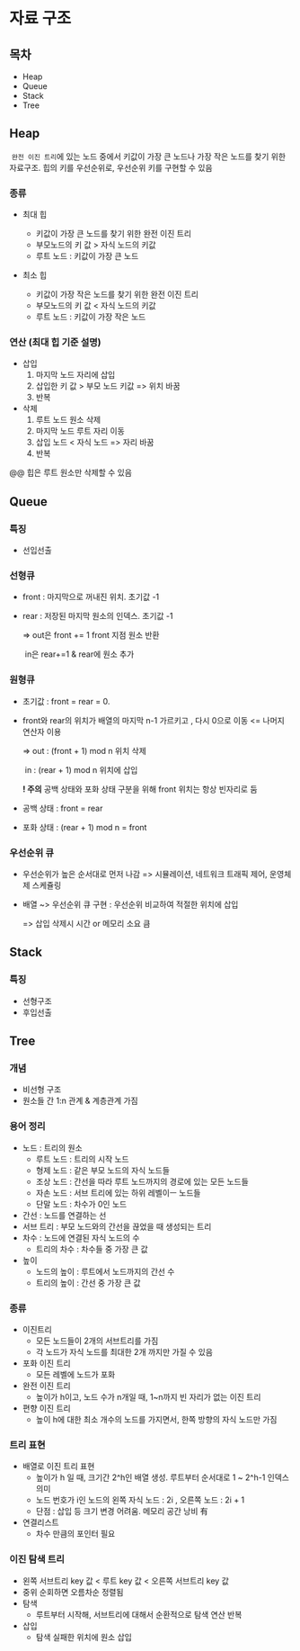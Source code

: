 # 자료 구조

## 목차

- Heap
- Queue
- Stack
- Tree



## Heap

​	`완전 이진 트리`에 있는 노드 중에서 키값이 가장 큰 노드나 가장 작은 노드를 찾기 위한 자료구조. 힙의 키를 우선순위로, 우선순위 키를 구현할 수 있음

### 종류

- 최대 힙
  - 키값이 가장 큰 노드를 찾기 위한 완전 이진 트리
  - 부모노드의 키 값 > 자식 노드의 키값
  - 루트 노드 : 키값이 가장 큰 노드

- 최소 힙
  - 키값이 가장 작은 노드를 찾기 위한 완전 이진 트리
  - 부모노드의 키 값 < 자식 노드의 키값
  - 루트 노드 : 키값이 가장 작은 노드

### 연산 (최대 힙 기준 설명)

- 삽입
  1. 마지막 노드 자리에 삽입
  2. 삽입한 키 값 > 부모 노드 키값 => 위치 바꿈
  3. 반복
- 삭제
  1. 루트 노드 원소 삭제
  2. 마지막 노드 루트 자리 이동
  3. 삽입 노드 < 자식 노드 => 자리 바꿈
  4. 반복

@@ 힙은 루트 원소만 삭제할 수 있음



## Queue

 ### 특징

- 선입선출

### 선형큐

- front : 마지막으로 꺼내진 위치. 초기값 -1

- rear : 저장된 마지막 원소의 인덱스. 초기값 -1

  => out은 front += 1 front 지점 원소 반환

  ​	  in은 rear+=1 & rear에 원소 추가

### 원형큐

- 초기값 : front = rear = 0. 

- front와 rear의 위치가 배열의 마지막 n-1 가르키고 , 다시 0으로 이동 <= 나머지 연산자 이용

  => out : (front + 1) mod n 위치 삭제

  ​      in  : (rear + 1) mod n 위치에 삽입

  **! 주의** 공백 상태와 포화 상태 구분을 위해 front 위치는 항상 빈자리로 둠

- 공백 상태 : front = rear

- 포화 상태 : (rear + 1) mod n = front



### 우선순위 큐

- 우선순위가 높은 순서대로 먼저 나감 => 시뮬레이션, 네트워크 트래픽 제어, 운영체제 스케쥴링

- 배열 ~> 우선순위 큐 구현 : 우선순위 비교하여 적절한 위치에 삽입

  => 삽입 삭제시 시간 or 메모리 소요 큼

## Stack

### 특징

- 선형구조
- 후입선출



## Tree

### 개념

- 비선형 구조
- 원소들 간 1:n 관계 & 계층관계 가짐



### 용어 정리

- 노드 : 트리의 원소
  - 루트 노드 : 트리의 시작 노드
  - 형제 노드 : 같은 부모 노드의 자식 노드들
  - 조상 노드 : 간선을 따라 루트 노드까지의 경로에 있는 모든 노드들
  - 자손 노드 : 서브 트리에 있는 하위 레벨이ㅡ 노드들
  - 단말 노드 : 차수가 0인 노드
- 간선 : 노드를 연결하는 선
- 서브 트리 : 부모 노드와의 간선을 끊었을 때 생성되는 트리
- 차수 : 노드에 연결된 자식 노드의 수
  - 트리의 차수 : 차수들 중 가장 큰 값
- 높이
  - 노드의 높이 : 루트에서 노드까지의 간선 수
  - 트리의 높이 : 간선 중 가장 큰 값



### 종류

- 이진트리
  - 모든 노드들이 2개의 서브트리를 가짐
  - 각 노드가 자식 노드를 최대한 2개 까지만 가질 수 있음
- 포화 이진 트리
  - 모든 레벨에 노드가 포화
- 완전 이진 트리
  - 높이가 h이고, 노드 수가 n개일 때, 1~n까지 빈 자리가 없는 이진 트리
- 편향 이진 트리
  - 높이 h에 대한 최소 개수의 노드를 가지면서, 한쪽 방향의 자식 노드만 가짐



### 트리 표현

- 배열로 이진 트리 표현
  - 높이가 h 일 때, 크기간 2^h인 배열 생성. 루트부터 순서대로 1 ~ 2^h-1 인덱스 의미
  - 노드 번호가 i인 노드의 왼쪽 자식 노드 : 2i , 오른쪽 노드 : 2i + 1
  - 단점 : 삽입 등 크기 변경 어려움. 메모리 공간 낭비 有
- 연결리스트
  - 차수 만큼의 포인터 필요



### 이진 탐색 트리

- 왼쪽 서브트리 key 값 < 루트 key 값 < 오른쪽 서브트리 key 값
- 중위 순회하면 오름차순 정렬됨
- 탐색
  - 루트부터 시작해, 서브트리에 대해서 순환적으로 탐색 연산 반복
- 삽입
  - 탐색 실패한 위치에 원소 삽입
